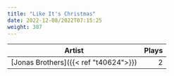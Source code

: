 ```yaml
---
title: "Like It's Christmas"
date: 2022-12-08/2022T07:15:25
weight: 387
---
```




 Artist | Plays 
----- | -----:
[Jonas Brothers]({{< ref "t40624">}}) | 2

